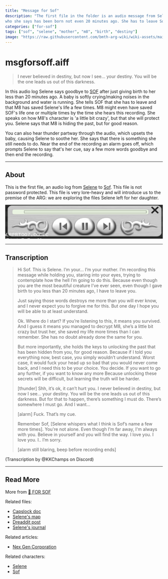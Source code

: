 ```yaml
---
title: "Message for Sof"
description: "The first file in the folder is an audio message from Selene to her daughter Sof, 
who she says has been born not even 20 minutes ago. She has to leave Sof after an alarm goes off."
categories: ["for-sof"]
tags: ["sof", "selene", "mother", "m8", "birth", "destiny"]
image: "https://raw.githubusercontent.com/bmth-arg-wiki/wiki-assets/main/music/ph2/album_cover.png"
---
```

# msgforsoff.aiff

> I never believed in destiny, but now I see...
> your destiny. You will be the one leads us out of this darkness.

In this audio log Selene says goodbye to [SOF](../characters/sof) after just giving birth to her less 
than 20 minutes ago. A baby is softly crying/making noises in the background and water is running. 
She tells SOF that she has to leave and that M8 has saved Selene's life a few times. 
M8 might even have saved SOF's life one or multiple times by the time she hears this recording. 
She speaks on how M8's character is 'a little bit crazy', but that she will protect you. 
Selene says that M8 is hiding the past, but for good reason. 

You can also hear thunder partway through the audio, which upsets the baby, causing Selene to soothe 
her.
She says that there is something she still needs to do. Near the end of the recording an alarm goes off, which prompts Selene to say that's her cue, 
say a few more words goodbye and then end the recording.

***

## About

This is the first file, an audio log from [Selene](../characters/selene) to [Sof](../characters/sof).
This file is not password protected. This file is very lore-heavy and will introduce us to
the premise of the ARG: we are exploring the files Selene left for her daughter.

![Audio player in the FOR SOF folder](https://raw.githubusercontent.com/bmth-arg-wiki/wiki-assets/main/files/msgforsof/msgforsof-player.png)

***

## Transcription

> Hi Sof. This is Selene. 
I’m your… I’m your mother. 
I’m recording this message while holding you, staring into your eyes, 
trying to contemplate how the hell I’m going to do this. 
Because even though you are the most beautiful creature I’ve ever seen, 
even though I gave birth to you less than 20 minutes ago, I have to leave you.
>
> Just saying those words destroys me more than you will ever know, and 
I never expect you to forgive me for this. 
But one day I hope you will be able to at least understand. 
>
> Ok. Where do I start? If you’re listening to this, it means you survived. 
And I guess it means you managed to decrypt M8, she’s a little bit crazy but trust her, 
she saved my life more times than I can remember. 
She has no doubt already done the same for you. 
>
> But more importantly, she holds the keys to unlocking the past that has been hidden from you, 
for good reason. Because if I told you everything now, best case, 
you simply wouldn’t understand. Worst case, it would fuck your head up so bad 
that you would never come back, and I need this to be your choice.
> You decide.
> If you want to go any further, if you want to know any more
Because unlocking these secrets will be difficult, but learning the truth will be harder. 
>
> [thunder]
> Shh, it’s ok, it can’t hurt you. I never believed in destiny, but now I see...
> your destiny. You will be the one leads us out of this darkness.
> But for that to happen, there’s something I must do. There’s somewhere I must go.
> And I want… 
>
> [alarm]
> Fuck. That’s my cue. 
>
> Remember Sof,
> [Selene whispers what I think is Sof’s name a few more times].
> You're not alone. Even though I’m far away, I'm always with you.
> Believe in yourself and you will find the way.
> I love you. I love you. I.. I’m sorry.
>
> [alarm still blaring, beep before recording ends]

(Transcription by @KKChamps on Discord) 

***

## Read More

More from [📁 FOR SOF](../for-sof)

Related files:

- [Capslock doc](capslock_doc)
- [Selene's map](selenes_map)
- [Dreaddit post](dreadit)
- [Selene's journal](selene_personal_journal)

Related articles:

- [Nex Gen Corporation](../lore/nex-gen-corporation)

Related characters:

- [Selene](../characters/selene)
- [Sof](../characters/sof)

